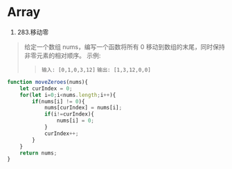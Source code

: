 # Array
1. 283.移动零
> 给定一个数组 nums，编写一个函数将所有 0 移动到数组的末尾，同时保持非零元素的相对顺序。
> 示例:
>>`输入: [0,1,0,3,12]`  `输出: [1,3,12,0,0]`
	

```javascript	
function moveZeroes(nums){
    let curIndex = 0;
    for(let i=0;i<nums.length;i++){
        if(nums[i] != 0){
            nums[curIndex] = nums[i];            
            if(i!=curIndex){
                nums[i] = 0;
            }
            curIndex++;
        }
    }
    return nums;
}
```
